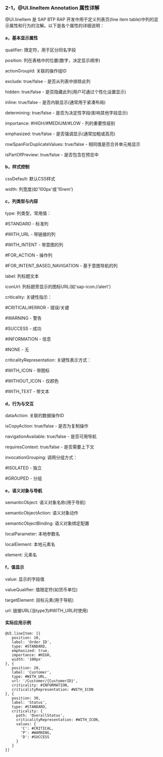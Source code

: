 ### **2-1，@UI.lineItem Annotation 属性详解**

@UI.lineItem 是 SAP BTP RAP 开发中用于定义列表页(line item table)中列的显示属性和行为的注解。以下是各个属性的详细说明：



#### **a，基本显示属性**

qualifier: 限定符，用于区分同名字段



position: 列在表格中的位置(数字，决定显示顺序)



actionGroupId: 关联的操作组ID



exclude: true/false - 是否从列表中排除此列



hidden: true/false - 是否隐藏此列(用户可通过个性化设置显示)



inline: true/false - 是否内联显示(通常用于紧凑布局)



determining: true/false - 是否为决定性字段(影响其他字段显示)



importance: #HIGH/#MEDIUM/#LOW - 列的重要性级别



emphasized: true/false - 是否强调显示(通常加粗或高亮)



rowSpanForDuplicateValues: true/false - 相同值是否合并单元格显示



isPartOfPreview: true/false - 是否包含在预览中



#### **b，样式控制**

cssDefault: 默认CSS样式



width: 列宽度(如'100px'或'10rem')



#### **c，列类型与内容**

type: 列类型，常用值：



\#STANDARD - 标准列



\#WITH\_URL - 带链接的列



\#WITH\_INTENT - 带意图的列



\#FOR\_ACTION - 操作列



\#FOR\_INTENT\_BASED\_NAVIGATION - 基于意图导航的列



label: 列标题文本



iconUrl: 列标题旁显示的图标URL(如'sap-icon://alert')



criticality: 关键性指示：



\#CRITICAL/#ERROR - 错误/关键



\#WARNING - 警告



\#SUCCESS - 成功



\#INFORMATION - 信息



\#NONE - 无



criticalityRepresentation: 关键性表示方式：



\#WITH\_ICON - 带图标



\#WITHOUT\_ICON - 仅颜色



\#WITH\_TEXT - 带文本



#### **d，行为与交互**

dataAction: 关联的数据操作ID



isCopyAction: true/false - 是否为复制操作



navigationAvailable: true/false - 是否可用导航



requiresContext: true/false - 是否需要上下文



invocationGrouping: 调用分组方式：



\#ISOLATED - 独立



\#GROUPED - 分组



#### **e，语义对象与导航**

semanticObject: 语义对象名称(用于导航)



semanticObjectAction: 语义对象动作



semanticObjectBinding: 语义对象绑定配置



localParameter: 本地参数名



localElement: 本地元素名



element: 元素名



#### **f，值显示**

value: 显示的字段值



valueQualifier: 值限定符(如货币单位)



targetElement: 目标元素(用于导航)



url: 链接URL(当type为#WITH\_URL时使用)



#### **实际应用示例**
```
@UI.lineItem: [{
   position: 10,
   label: 'Order ID',
   type: #STANDARD,
   emphasized: true,
   importance: #HIGH,
   width: '100px'
}, {
   position: 20,
   label: 'Customer',
   type: #WITH_URL,
   url: '/Customer/{CustomerID}',
   criticality: #INFORMATION,
   criticalityRepresentation: #WITH_ICON
}, {
   position: 30,
   label: 'Status',
   type: #STANDARD,
   criticality: {
     path: 'OverallStatus',
     criticalityRepresentation: #WITH_ICON,
     values: {
       'C': #CRITICAL,
       'P': #WARNING,
       'D': #SUCCESS
     }
   }
}]
```



